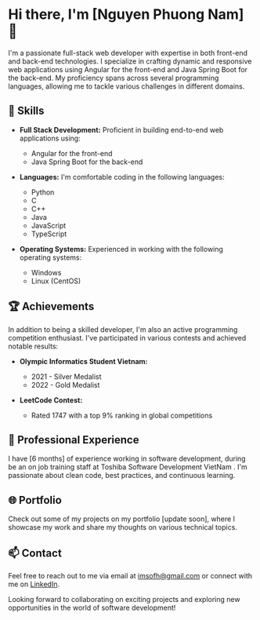 # Hi there, I'm [Nguyen Phuong Nam] 👋

I'm a passionate full-stack web developer with expertise in both front-end and back-end technologies. I specialize in crafting dynamic and responsive web applications using Angular for the front-end and Java Spring Boot for the back-end. My proficiency spans across several programming languages, allowing me to tackle various challenges in different domains.

## 🚀 Skills

- **Full Stack Development:** Proficient in building end-to-end web applications using:
  - Angular for the front-end
  - Java Spring Boot for the back-end

- **Languages:** I'm comfortable coding in the following languages:
  - Python
  - C
  - C++
  - Java
  - JavaScript
  - TypeScript

- **Operating Systems:** Experienced in working with the following operating systems:
  - Windows
  - Linux (CentOS)

## 🏆 Achievements

In addition to being a skilled developer, I'm also an active programming competition enthusiast. I've participated in various contests and achieved notable results:

- **Olympic Informatics Student Vietnam:**
  - 2021 - Silver Medalist
  - 2022 - Gold Medalist

- **LeetCode Contest:**
  - Rated 1747 with a top 9% ranking in global competitions

## 💼 Professional Experience

I have [6 months] of experience working in software development, during be an on job training staff at Toshiba Software Development VietNam . I'm passionate about clean code, best practices, and continuous learning.

## 🌐 Portfolio

Check out some of my projects on my portfolio [update soon], where I showcase my work and share my thoughts on various technical topics.

## 📫 Contact

Feel free to reach out to me via email at [imsofh@gmail.com](mailto:imsofh@gmail.com) or connect with me on [LinkedIn]([https://www.linkedin.com/in/your-profile-link/](https://www.linkedin.com/in/nguyen-nam-84a7b0216/)).

Looking forward to collaborating on exciting projects and exploring new opportunities in the world of software development!
